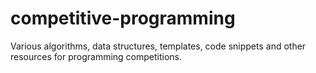 # competitive-programming
Various algorithms, data structures, templates, code snippets and other resources for programming competitions.

